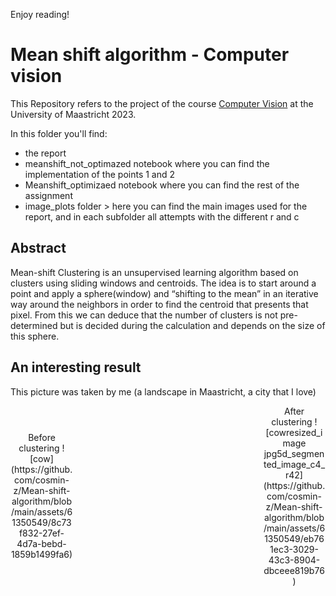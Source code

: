 Enjoy reading!

# Mean shift algorithm - Computer vision

This Repository refers to the project of the course [Computer Vision](https://curriculum.maastrichtuniversity.nl/education/partner-program-master/data-science-decision-making/courses-curriculum) at the University of Maastricht 2023.

In this folder you'll find:

*  the report
*   meanshift_not_optimazed notebook where you can find the implementation of the points 1 and 2
*   Meanshift_optimizaed notebook where you can find the rest of the assignment
*   image_plots folder > here you can find the main images used for the report, and in each subfolder all attempts with the different r and c

## Abstract

Mean-shift Clustering is an unsupervised learning algorithm based on clusters using sliding windows and centroids. The idea is to start around a point and apply a sphere(window) and “shifting to the mean” in an iterative way around the neighbors in order to find the centroid that presents that pixel. From this we can deduce that the number of clusters is not pre-determined but is decided during the calculation and depends on the size of this sphere.


## An interesting result
This picture was taken by me (a landscape in Maastricht, a city that I love)

<div style="display: flex; align-items: center; justify-content: space-between;">
  <div style="width: 100px; text-align: center;">
    Before clustering
    ![cow](https://github.com/cosmin-z/Mean-shift-algorithm/blob/main/assets/61350549/8c73f832-27ef-4d7a-bebd-1859b1499fa6)
  </div>
  <div style="width: 100px; text-align: center;">
    After clustering
    ![cowresized_image jpg5d_segmented_image_c4_r42](https://github.com/cosmin-z/Mean-shift-algorithm/blob/main/assets/61350549/eb761ec3-3029-43c3-8904-dbceee819b76)
  </div>
</div>





